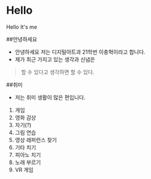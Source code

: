 # Hello
Hello It's me

##안녕하세요
  - 안녕하세요 저는 디지털아트과 21학번 이충혁이라고 합니다.
  - 제가 최근 가지고 있는 생각과 신념은
  > 할 수 있다고 생각하면 할 수 있다.

##취미
  - 저는 취미 생활이 많은 편입니다.
  1. 게임
  2. 영화 감상
  3. 자기(?)
  4. 그림 연습
  5. 영상 레퍼런스 찾기
  6. 기타 치기
  7. 피아노 치기
  8. 노래 부르기
  9. VR 게임
